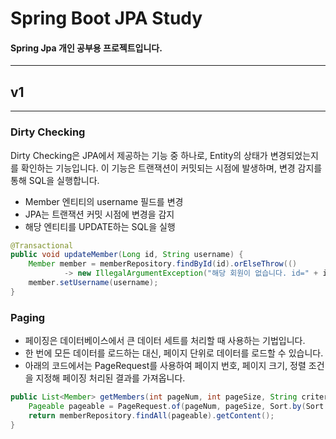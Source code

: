# Spring Boot JPA Study

#### Spring Jpa 개인 공부용 프로젝트입니다.

---
## v1

---
### Dirty Checking

Dirty Checking은 JPA에서 제공하는 기능 중 하나로, Entity의 상태가 변경되었는지를 확인하는 기능입니다. 이 기능은 트랜잭션이 커밋되는 시점에 발생하며, 변경 감지를 통해 SQL을 실행합니다.

- Member 엔티티의 username 필드를 변경
- JPA는 트랜잭션 커밋 시점에 변경을 감지
- 해당 엔티티를 UPDATE하는 SQL을 실행

```java
@Transactional
public void updateMember(Long id, String username) {
    Member member = memberRepository.findById(id).orElseThrow(()
            -> new IllegalArgumentException("해당 회원이 없습니다. id=" + id));
    member.setUsername(username);
}
```

### Paging 

- 페이징은 데이터베이스에서 큰 데이터 세트를 처리할 때 사용하는 기법입니다.
- 한 번에 모든 데이터를 로드하는 대신, 페이지 단위로 데이터를 로드할 수 있습니다.
- 아래의 코드에서는 PageRequest를 사용하여 페이지 번호, 페이지 크기, 정렬 조건을 지정해 페이징 처리된 결과를 가져옵니다.

```java
public List<Member> getMembers(int pageNum, int pageSize, String criteria) {
    Pageable pageable = PageRequest.of(pageNum, pageSize, Sort.by(Sort.Direction.DESC, criteria));
    return memberRepository.findAll(pageable).getContent();
}
```